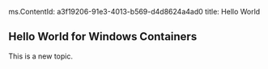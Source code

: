﻿ms.ContentId: a3f19206-91e3-4013-b569-d4d8624a4ad0 
title: Hello World

## Hello World for Windows Containers ##

This is a new topic.